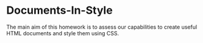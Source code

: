 # Documents-In-Style
The main aim of this homework is to assess our capabilities to create useful HTML documents and style them using CSS.
